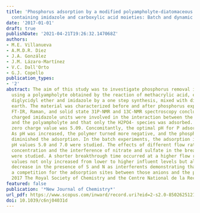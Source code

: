 ```yaml
---
title: 'Phosphorus adsorption by a modified polyampholyte-diatomaceous earth material
  containing imidazole and carboxylic acid moieties: Batch and dynamic studies'
date: '2017-01-01'
draft: true
publishDate: '2021-04-21T19:26:32.147068Z'
authors:
- M.E. Villanueva
- A.M.D.R. Diez
- J.A. González
- J.M. Lázaro-Martínez
- V.C. Dall'Orto
- G.J. Copello
publication_types:
- '2'
abstract: The aim of this study was to investigate phosphorus removal in water by
  using a polyampholyte obtained by the reaction of methacrylic acid, ethylene glycol
  diglycidyl ether and imidazole by a one step synthesis, mixed with diatomaceous
  earth. The material was characterized before and after phosphorus exposure using
  FT-IR, Raman, and solid state 31P-NMR and 13C-NMR spectroscopy concluding that the
  charged imidazole units were involved in the interaction between the phosphorus
  and the polyampholyte and that only the H2PO4- species was adsorbed. The point of
  zero charge value was 5.09. Concomitantly, the optimal pH for P adsorption was 5.0.
  As pH was increased, the polymer turned more negative, and the phosphate repulsion
  diminished the adsorption. In the batch experiments, the adsorption isotherms at
  pH values 5.0 and 7.0 were studied. The effects of different flow rates, P influent
  concentration and the interference of nitrate and sulfate in the breakthrough curves
  were studied. A shorter breakthrough time occurred at a higher flow rate. The q0
  values not only increased from lower to higher influent levels but also showed a
  decrease in the presence of S and N as interferents demonstrating that there was
  a competition for the adsorption sites between those anions and the phosphate. ©
  2017 The Royal Society of Chemistry and the Centre National de la Recherche Scientifique.
featured: false
publication: '*New Journal of Chemistry*'
url_pdf: https://www.scopus.com/inward/record.uri?eid=2-s2.0-85026251219&doi=10.1039%2fc6nj04031d&partnerID=40&md5=34e877d66c0000db98c902c9c6c13a6d
doi: 10.1039/c6nj04031d
---
```


